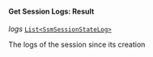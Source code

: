 

#### Get Session Logs: Result  
  
<article>

*logs* [`List<SsmSessionStateLog>`](#ssmsessionstatelog) 

The logs of the session since its creation

</article>

